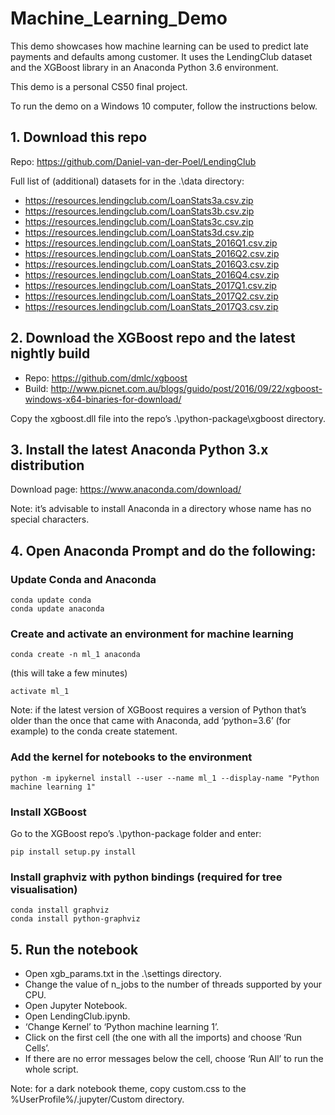 # Machine_Learning_Demo
This demo showcases how machine learning can be used to predict late payments and defaults among customer. It uses the LendingClub dataset and the XGBoost library in an Anaconda Python 3.6 environment.

This demo is a personal CS50 final project.

To run the demo on a Windows 10 computer, follow the instructions below.

## 1.	Download this repo
Repo: https://github.com/Daniel-van-der-Poel/LendingClub

Full list of (additional) datasets for in the .\data directory: 
* https://resources.lendingclub.com/LoanStats3a.csv.zip
* https://resources.lendingclub.com/LoanStats3b.csv.zip
* https://resources.lendingclub.com/LoanStats3c.csv.zip
* https://resources.lendingclub.com/LoanStats3d.csv.zip
* https://resources.lendingclub.com/LoanStats_2016Q1.csv.zip
* https://resources.lendingclub.com/LoanStats_2016Q2.csv.zip
* https://resources.lendingclub.com/LoanStats_2016Q3.csv.zip
* https://resources.lendingclub.com/LoanStats_2016Q4.csv.zip
* https://resources.lendingclub.com/LoanStats_2017Q1.csv.zip
* https://resources.lendingclub.com/LoanStats_2017Q2.csv.zip
* https://resources.lendingclub.com/LoanStats_2017Q3.csv.zip
## 2.	Download the XGBoost repo and the latest nightly build
* Repo: https://github.com/dmlc/xgboost
* Build: http://www.picnet.com.au/blogs/guido/post/2016/09/22/xgboost-windows-x64-binaries-for-download/

Copy the xgboost.dll file into the repo’s .\python-package\xgboost directory.
## 3.	Install the latest Anaconda Python 3.x distribution
Download page: https://www.anaconda.com/download/

Note: it’s advisable to install Anaconda in a directory whose name has no special characters.

## 4.	Open Anaconda Prompt and do the following:
### Update Conda and Anaconda
```
conda update conda
conda update anaconda
```
### Create and activate an environment for machine learning
```
conda create -n ml_1 anaconda
``` 
(this will take a few minutes)
```
activate ml_1
```

Note: if the latest version of XGBoost requires a version of Python that’s older than the once that came with Anaconda, add ‘python=3.6’ (for example) to the conda create statement.
### Add the kernel for notebooks to the environment
```
python -m ipykernel install --user --name ml_1 --display-name "Python machine learning 1"
```
### Install XGBoost
Go to the XGBoost repo’s .\python-package folder and enter:
```
pip install setup.py install
```
### Install graphviz with python bindings (required for tree visualisation)
```
conda install graphviz
conda install python-graphviz
```
## 5.	Run the notebook
* Open xgb_params.txt in the .\settings directory.
* Change the value of n_jobs to the number of threads supported by your CPU.
* Open Jupyter Notebook.
* Open LendingClub.ipynb.
* ‘Change Kernel’ to ‘Python machine learning 1’.
* Click on the first cell (the one with all the imports) and choose ‘Run Cells’.
* If there are no error messages below the cell, choose ‘Run All’ to run the whole script.

Note: for a dark notebook theme, copy custom.css to the %UserProfile%/.jupyter/Custom directory.

